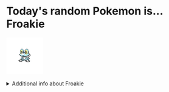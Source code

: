 # Today's random Pokemon is... Froakie

![Froakie shiny sprite](https://raw.githubusercontent.com/PokeAPI/sprites/master/sprites/pokemon/shiny/656.png)

<details>
<summary>Additional info about Froakie</summary>

| srpite type | image |
|------|------|
| front_default | ![Froakie front_default sprite](https://raw.githubusercontent.com/PokeAPI/sprites/master/sprites/pokemon/656.png) | </details>